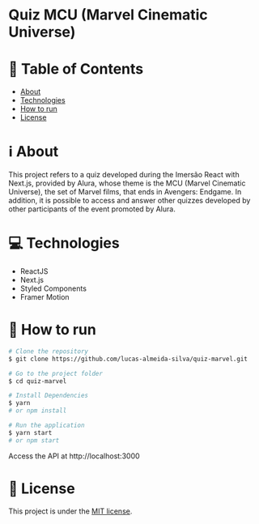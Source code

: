 # Quiz MCU (Marvel Cinematic Universe)

# :page_with_curl: Table of Contents

* [About](#information_source-about)
* [Technologies](#computer-technologies)
* [How to run](#seedling-how-to-run)
* [License](#pencil-license)

# :information_source: About

This project refers to a quiz developed during the Imersão React with Next.js, provided by Alura, whose theme is the MCU (Marvel Cinematic Universe), the set of Marvel films, that ends in Avengers: Endgame.
In addition, it is possible to access and answer other quizzes developed by other participants of the event promoted by Alura.

# :computer: Technologies

- ReactJS
- Next.js
- Styled Components
- Framer Motion

# :seedling: How to run

```bash
# Clone the repository
$ git clone https://github.com/lucas-almeida-silva/quiz-marvel.git

# Go to the project folder
$ cd quiz-marvel

# Install Dependencies
$ yarn
# or npm install

# Run the application
$ yarn start
# or npm start
```
Access the API at http://localhost:3000

# :pencil: License

This project is under the [MIT license](LICENSE).